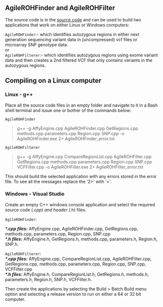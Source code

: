 ## AgileROHFinder and AgileROHFilter

The source code is in the [source code](../AgileROH/source%20code/) and can be used to build two applications that work on either Linux or Windows computers:

```AgileROHFinder```:- which identifies autozygous regions in either next generation sequencing variant data in (uncompressed) vcf files or microarray SNP genotype data.  
or   
```AgileROHFilterer```:- which identifies autozygous regions using exome variant data and then creates a 2nd filtered VCF that only contains variants in the autozygous regions.

## Compiling on a Linux computer

### Linux - g++
Place all the source code files in an empty folder and navigate to it in a Bash shell terminal and issue one or bother of the commands below:

```AgileROHFinder```
 > g++ -g AffyEngine.cpp AgileROHFinder.cpp GetRegions.cpp methods.cpp parameters.cpp Region.cpp SNP.cpp -o AgileROHFinder.exe 2> AgileROHFinder_error.txt

```AgileROHFilterer```
> g++ -g AffyEngine.cpp CompareRegionList.cpp AgileROHFilter.cpp GetRegions.cpp methods.cpp parameters.cpp Region.cpp SNP.cpp VCFFilter.cpp -o AgileROHFilter.exe 2> AgileROHFilter_error.txt

This should build the selected application with any errors stored in the error file. To see all the messages replace the '2>' with '>'.

### Windows - Visual Studio 
Create an empty C++ windows console application and select the required source code (*.cpp) and header (*.h) files. 

```AgileROHFinder```: 

___*.cpp files:___ AffyEngine.cpp, AgileROHFinder.cpp, GetRegions.cpp, methods.cpp, parameters.cpp, Region.cpp, SNP.cpp   
___*.h files:___ AffyEngine.h, GetRegions.h, methods.cpp, parameters.h, Region.h, SNP.h.

```AgileROHFilterer```:  
 ___*.cpp files:___ AffyEngine.cpp, CompareRegionList.cpp, AgileROHFilter.cpp, GetRegions.cpp, methods.cpp, parameters.cpp, Region.cpp, SNP.cpp, VCFFilter.cpp  
 ___*.h files:___ AffyEngine.h, CompareRegionList.h, GetRegions.h, methods.h, parameters.h, Region.h, SNP.h, VCFFilter.h.

Then create the applications by selecting the Build > Batch Build menu option and selecting a release version to run on either a 64 or 32 bit computer. 